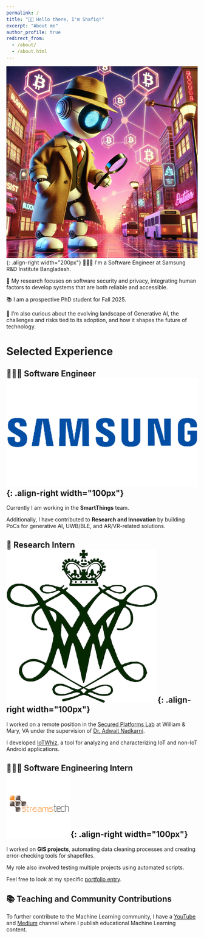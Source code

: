 ```yaml
---
permalink: /
title: "👋🏼 Hello there, I'm Shafiq!"
excerpt: "About me"
author_profile: true
redirect_from: 
  - /about/
  - /about.html
---
```




![Illustration of combining vision and language modalities](/images/home.png){: .align-right width="200px"}
👨🏻‍💻 I'm a Software Engineer at Samsung R&D Institute Bangladesh.

🔐 My research focuses on software security and privacy, integrating human factors to develop systems that are both reliable and accessible.

📚 I am a prospective PhD student for Fall 2025.

🤖 I’m also curious about the evolving landscape of Generative AI, the challenges and risks tied to its adoption, and how it shapes the future of technology.

# Selected Experience

## 👨🏻‍🔬 Software Engineer ![Samsung](/images/samsung.png){: .align-right width="100px"}
Currently I am working in the **SmartThings** team.

Additionally, I have contributed to **Research and Innovation** by building PoCs for generative AI, UWB/BLE, and AR/VR-related solutions.

## 📜 Research Intern ![William & Mary](/images/william-and-mary.png){: .align-right width="100px"}
I worked on a remote position in the [Secured Platforms Lab](https://spl-wm.github.io/) at William & Mary, VA under the supervision of [Dr. Adwait Nadkarni](https://www.adwaitnadkarni.com/).

I developed [IoTWhiz](https://github.com/saleheenshafiq9/IoTWhiz), a tool for analyzing and characterizing IoT and non-IoT Android applications.

## 👨🏻‍🔬 Software Engineering Intern ![Streams Tech](/images/stl.png){: .align-right width="100px"}
I worked on **GIS projects**, automating data cleaning processes and creating error-checking tools for shapefiles.

My role also involved testing multiple projects using automated scripts.

Feel free to look at my specific [portfolio entry](https://sudo-boris.github.io/portfolio/RCPPO/).

## 📚 Teaching and Community Contributions
To further contribute to the Machine Learning community, I have a [YouTube](https://www.youtube.com/@borismeinardus) and [Medium](https://medium.com/@boris.meinardus) channel where I publish educational Machine Learning content.







